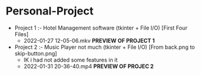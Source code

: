 # Personal-Project
* Project 1 :- Hotel Management software (tkinter + File I/O) [First Four Files]
    * 2022-01-27 12-05-06.mkv **PREVIEW OF PROJECT 1**
* Project 2 :- Music Player not much (tkinter + File I/O) [From back.png to skip-button.png]
   * IK i had not added some features in it
   * 2022-01-31 20-36-40.mp4 **PREVIEW OF PROJEC 2**
